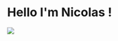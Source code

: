 # Hello I'm Nicolas !

![](https://komarev.com/ghpvc/?username=your_username&color=give_your_color)
